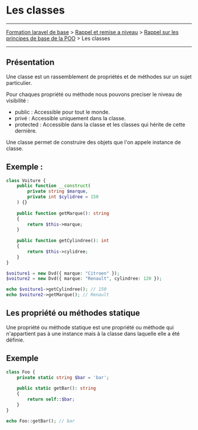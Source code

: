 # Les classes

---

[Formation laravel de base](../../README.md) > [Rappel et remise a niveau](../README.md) > [Rappel sur les principes de base de la POO](README.md) > Les classes

---

## Présentation
Une classe est un rassemblement de propriétés et de méthodes sur un sujet particulier.

Pour chaques propriété ou méthode nous pouvons preciser le niveau de visibilité :
 - public : Accessible pour tout le monde.
 - privé : Accessible uniquement dans la classe.
 - protected : Accessible dans la classe et les classes qui hérite de cette dernière.

Une classe permet de construire des objets que l'on appele instance de classe.

## Exemple :

```php
class Voiture {
    public function __construct(
        private string $marque,
        private int $cylidree = 150
    ) {}
    
    public function getMarque(): string
    {
        return $this->marque;
    }
    
    public function getCylindree(): int
    {
        return $this->cylidree;
    }
}

$voiture1 = new Dvd({ marque: "Citroen" });
$voiture2 = new Dvd({ marque: "Renault", cylindree: 120 });

echo $voiture1->getCylindree(); // 150
echo $voiture2->getMarque(); // Renault
```

## Les propriété ou méthodes statique

Une propriété ou méthode statique est une propriété ou méthode qui 
n'appartient pas à une instance mais à la classe dans laquelle elle a 
été définie.

## Exemple

```php
class Foo {
    private static string $bar = 'bar';
    
    public static getBar(): string
    {
        return self::$bar;
    }
}

echo Foo::getBar(); // bar
```
    